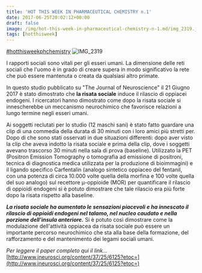 ```yaml
---
title: 'HOT THIS WEEK IN PHARMACEUTICAL CHEMISTRY n.1'
date: 2017-06-25T20:02:12+00:00
draft: false
image: /img/hot-this-week-in-pharmaceutical-chemistry-n-1.md/img_2319.jpg
tags: [hotthisweek]
---
```


[#hotthisweekphchemistry](https://www.facebook.com/hashtag/hotthisweekphchemistry?source=feed_text&story_id=1364315293622760) ![IMG_2319](/img/hot-this-week-in-pharmaceutical-chemistry-n-1.md/img_2319.jpg)

I rapporti sociali sono vitali per gli esseri umani. La dimensione delle reti sociali che l'uomo è in grado di creare supera in modo significativo la rete che può essere mantenuta o creata da qualsiasi altro primate.

In questo studio pubblicato su "The Journal of Neuroscience" il 21 Giugno 2017 è stato dimostrato che **la risata sociale** induce il rilascio di oppiacei endogeni. I ricercatori hanno dimostrato come dopo la risata sociale si innescherebbe un meccanismo neurochimico che favorisce relazioni a lungo termine negli esseri umani.

Ai soggetti reclutati per lo studio (12 maschi sani) è stato fatto guardare una clip di una commedia della durata di 30 minuti con i loro amici più stretti per. Dopo di che sono stati osservati in due situazioni differenti: dopo aver visto la clip che aveva indotto la risata sociale e prima della clip, dove i soggetti avevano trascorso 30 minuti nella sala di prova (baseline). Utilizzato la PET (Positron Emission Tomography o tomografia ad emissione di positroni, tecnica di diagnostica medica utilizzata per la produzione di bioimmagini) e il ligando specifico Carfentalin (analogo sintetico oppiaceo del fentanil, con una potenza di circa 10.000 volte quella della morfina e 100 volte quella del suo analogo) sul recettore μ-oppioide (MOR) per quantificare il rilascio di oppioidi endogeni si è potuto dimostrare che tale rilascio era più forte dopo la risata rispetto alla baseline.

_**La risata sociale ha aumentato le sensazioni piacevoli e ha innescato il rilascio di oppioidi endogeni nel talamo, nel nucleo caudato e nella porzione dell'insula anteriore.**_ Si è potuto così dimostrare come la modulazione dell'attività oppiacea da risata sociale può essere un importante percorso neurochimico che sta alla base della formazione, del rafforzamento e del mantenimento dei legami sociali umani.

_Per leggere il paper completo qui il link..._ [http://www.jneurosci.org/content/37/25/6125?etoc=](http://www.jneurosci.org/content/37/25/6125?etoc=)